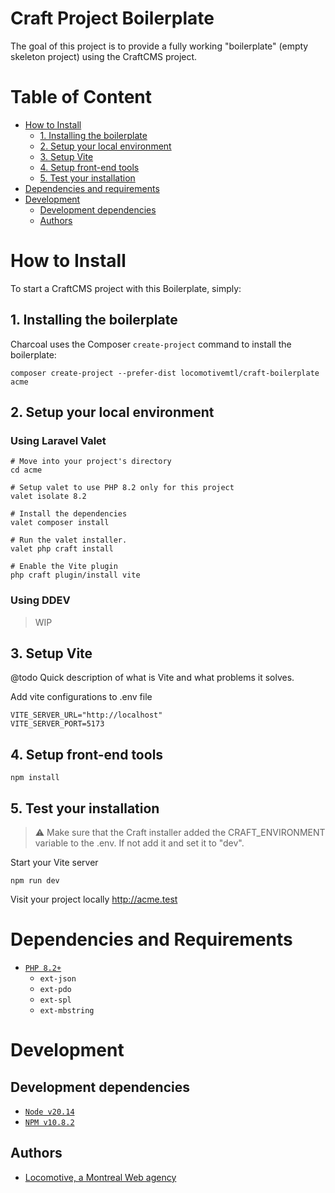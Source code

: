 Craft Project Boilerplate
============================

The goal of this project is to provide a fully working "boilerplate" (empty skeleton project) using the CraftCMS project.

# Table of Content

- [How to Install](#how-to-install)
    + [1. Installing the boilerplate](#1-installing-the-boilerplate)
    + [2. Setup your local environment](#2-setup-your-local-environment)
    + [3. Setup Vite](#3-setup-vite)
    + [4. Setup front-end tools](#4-setup-front-end-tools)
    + [5. Test your installation](#5-test-your-installation)
- [Dependencies and requirements](#dependencies-and-requirements)
- [Development](#development)
    + [Development dependencies](#development-dependencies)
    + [Authors](#authors)

# How to Install

To start a CraftCMS project with this Boilerplate, simply:

## 1. **Installing the boilerplate**

Charcoal uses the Composer `create-project` command to install the boilerplate:

```shell
composer create-project --prefer-dist locomotivemtl/craft-boilerplate acme
```

## 2. **Setup your local environment**

### Using Laravel Valet
```shell
# Move into your project's directory
cd acme

# Setup valet to use PHP 8.2 only for this project
valet isolate 8.2

# Install the dependencies
valet composer install

# Run the valet installer. 
valet php craft install

# Enable the Vite plugin
php craft plugin/install vite
```

### Using DDEV

> WIP

## 3. **Setup Vite**

@todo Quick description of what is Vite and what problems it solves.

Add vite configurations to .env file

```dotenv
VITE_SERVER_URL="http://localhost"
VITE_SERVER_PORT=5173
```

## 4. **Setup front-end tools**

```shell
npm install
```

## 5. **Test your installation**

> ⚠️ Make sure that the Craft installer added the CRAFT_ENVIRONMENT variable to the .env. If not add it and set it to "dev". 

Start your Vite server
```shell
npm run dev
```

Visit your project locally http://acme.test

# Dependencies and Requirements
- [`PHP 8.2+`](http://php.net)
    + `ext-json`
    + `ext-pdo`
    + `ext-spl`
    + `ext-mbstring`

# Development
## Development dependencies
* [`Node v20.14`](https://nodejs.org/en/blog/release/v20.14.0https://nodejs.org/en/blog/release/v20.14.0)
* [`NPM v10.8.2`](https://www.npmjs.com/)

## Authors
- [Locomotive, a Montreal Web agency](https://locomotive.ca)
